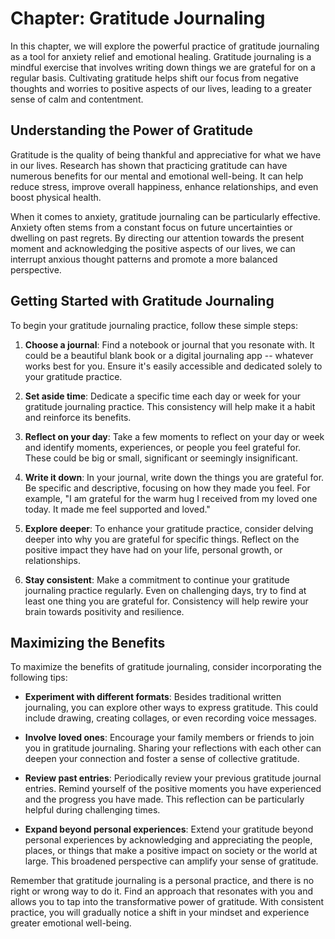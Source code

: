 Chapter: Gratitude Journaling
=============================

In this chapter, we will explore the powerful practice of gratitude journaling as a tool for anxiety relief and emotional healing. Gratitude journaling is a mindful exercise that involves writing down things we are grateful for on a regular basis. Cultivating gratitude helps shift our focus from negative thoughts and worries to positive aspects of our lives, leading to a greater sense of calm and contentment.

Understanding the Power of Gratitude
------------------------------------

Gratitude is the quality of being thankful and appreciative for what we have in our lives. Research has shown that practicing gratitude can have numerous benefits for our mental and emotional well-being. It can help reduce stress, improve overall happiness, enhance relationships, and even boost physical health.

When it comes to anxiety, gratitude journaling can be particularly effective. Anxiety often stems from a constant focus on future uncertainties or dwelling on past regrets. By directing our attention towards the present moment and acknowledging the positive aspects of our lives, we can interrupt anxious thought patterns and promote a more balanced perspective.

Getting Started with Gratitude Journaling
-----------------------------------------

To begin your gratitude journaling practice, follow these simple steps:

1. **Choose a journal**: Find a notebook or journal that you resonate with. It could be a beautiful blank book or a digital journaling app -- whatever works best for you. Ensure it's easily accessible and dedicated solely to your gratitude practice.

2. **Set aside time**: Dedicate a specific time each day or week for your gratitude journaling practice. This consistency will help make it a habit and reinforce its benefits.

3. **Reflect on your day**: Take a few moments to reflect on your day or week and identify moments, experiences, or people you feel grateful for. These could be big or small, significant or seemingly insignificant.

4. **Write it down**: In your journal, write down the things you are grateful for. Be specific and descriptive, focusing on how they made you feel. For example, "I am grateful for the warm hug I received from my loved one today. It made me feel supported and loved."

5. **Explore deeper**: To enhance your gratitude practice, consider delving deeper into why you are grateful for specific things. Reflect on the positive impact they have had on your life, personal growth, or relationships.

6. **Stay consistent**: Make a commitment to continue your gratitude journaling practice regularly. Even on challenging days, try to find at least one thing you are grateful for. Consistency will help rewire your brain towards positivity and resilience.

Maximizing the Benefits
-----------------------

To maximize the benefits of gratitude journaling, consider incorporating the following tips:

* **Experiment with different formats**: Besides traditional written journaling, you can explore other ways to express gratitude. This could include drawing, creating collages, or even recording voice messages.

* **Involve loved ones**: Encourage your family members or friends to join you in gratitude journaling. Sharing your reflections with each other can deepen your connection and foster a sense of collective gratitude.

* **Review past entries**: Periodically review your previous gratitude journal entries. Remind yourself of the positive moments you have experienced and the progress you have made. This reflection can be particularly helpful during challenging times.

* **Expand beyond personal experiences**: Extend your gratitude beyond personal experiences by acknowledging and appreciating the people, places, or things that make a positive impact on society or the world at large. This broadened perspective can amplify your sense of gratitude.

Remember that gratitude journaling is a personal practice, and there is no right or wrong way to do it. Find an approach that resonates with you and allows you to tap into the transformative power of gratitude. With consistent practice, you will gradually notice a shift in your mindset and experience greater emotional well-being.
